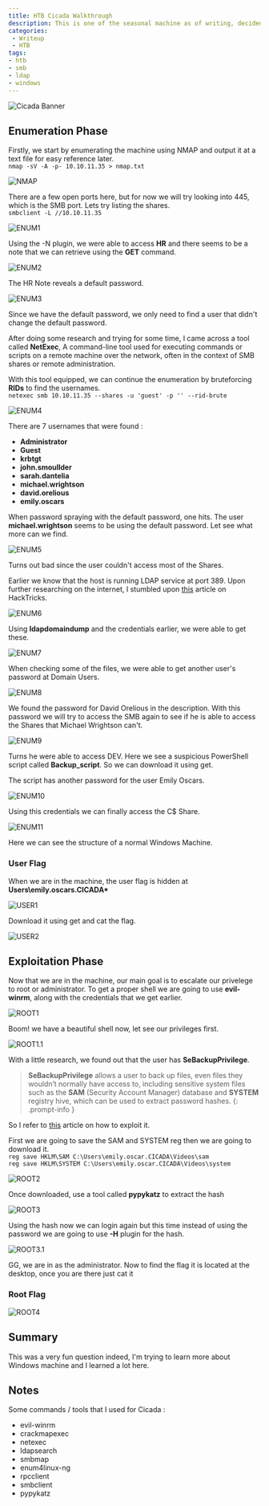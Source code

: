 ```yaml
---
title: HTB Cicada Walkthrough
description: This is one of the seasonal machine as of writing, decided to do this as a practice during my free time. This is a Windows machine and the difficulty is Easy.
categories:
 - Writeup
 - HTB
tags:
- htb
- smb
- ldap
- windows
---
```


![Cicada Banner](/assets/img/htb-cicada-2024/Cicada.png)


## Enumeration Phase

Firstly, we start by enumerating the machine using NMAP and output it at a text file for easy reference later. 
<br> `nmap -sV -A -p- 10.10.11.35 > nmap.txt`

![NMAP](/assets/img/htb-cicada-2024/nmap.png)

There are a few open ports here, but for now we will try looking into 445, which is the SMB port. Lets try listing the shares.
 <br> `smbclient -L //10.10.11.35`

![ENUM1](/assets/img/htb-cicada-2024/enum1.png)

Using the -N plugin, we were able to access **HR** and there seems to be a note that we can retrieve using the **GET** command.

![ENUM2](/assets/img/htb-cicada-2024/enum2.png)

The HR Note reveals a default password.

![ENUM3](/assets/img/htb-cicada-2024/enum3.png)

Since we have the default password, we only need to find a user that didn't change the default password.

After doing some research and trying for some time, I came across a tool called **NetExec**, A command-line tool used for executing commands or scripts on a remote machine over the network, often in the context of SMB shares or remote administration. 

With this tool equipped, we can continue the enumeration by bruteforcing **RIDs** to find the usernames.
<br> `netexec smb 10.10.11.35 --shares -u 'guest' -p '' --rid-brute` 

![ENUM4](/assets/img/htb-cicada-2024/enum4.png)

There are 7 usernames that were found :
- **Administrator**
- **Guest**
- **krbtgt**
- **john.smoullder**
- **sarah.dantelia**
- **michael.wrightson**
- **david.orelious**
- **emily.oscars**

When password spraying with the default password, one hits. The user **michael.wrightson** seems to be using the default password. Let see what more can we find.

![ENUM5](/assets/img/htb-cicada-2024/enum5.png)

Turns out bad since the user couldn't access most of the Shares. 

Earlier we know that the host is running LDAP service at port 389. Upon further researching on the internet, I stumbled upon [this](https://book.hacktricks.xyz/network-services-pentesting/pentesting-ldap) article on HackTricks.


![ENUM6](/assets/img/htb-cicada-2024/enum6.png)

Using **ldapdomaindump** and the credentials earlier, we were able to get these.

![ENUM7](/assets/img/htb-cicada-2024/enum7.png)

When checking some of the files, we were able to get another user's password at Domain Users.

![ENUM8](/assets/img/htb-cicada-2024/enum8.png)

We found the password for David Orelious in the description. With this password we will try to access the SMB again to see if he is able to access the Shares that Michael Wrightson can't.

![ENUM9](/assets/img/htb-cicada-2024/enum9.png)

Turns he were able to access DEV. Here we see a suspicious PowerShell script called **Backup_script**. So we can download it using get.

The script has another password for the user Emily Oscars.

![ENUM10](/assets/img/htb-cicada-2024/enum10.png)

Using this credentials we can finally access the C$ Share.

![ENUM11](/assets/img/htb-cicada-2024/enum11.png)

Here we can see the structure of a normal Windows Machine.

### User Flag

When we are in the machine, the user flag is hidden at **Users\emily.oscars.CICADA\***

![USER1](/assets/img/htb-cicada-2024/user1.png)

Download it using get and cat the flag.

![USER2](/assets/img/htb-cicada-2024/user2.png)

## Exploitation Phase

Now that we are in the machine, our main goal is to escalate our privelege to root or administrator. To get a proper shell we are going to use **evil-winrm**, along with the credentials that we get earlier.

![ROOT1](/assets/img/htb-cicada-2024/root1.png)

Boom! we have a beautiful shell now, let see our privileges first.

![ROOT1.1](/assets/img/htb-cicada-2024/root1.1.png)

With a little research, we found out that the user has **SeBackupPrivilege**.
 
> **SeBackupPrivilege** allows a user to back up files, even files they wouldn’t normally have access to, including sensitive system files such as the **SAM** (Security Account Manager) database and **SYSTEM** registry hive, which can be used to extract password hashes. 
{: .prompt-info }

So I refer to [this](https://www.hackingarticles.in/windows-privilege-escalation-sebackupprivilege/) article on how to exploit it.

First we are going to save the SAM and SYSTEM reg then we are going to download it.
<br> `reg save HKLM\SAM C:\Users\emily.oscar.CICADA\Videos\sam` 
<br>`reg save HKLM\SYSTEM C:\Users\emily.oscar.CICADA\Videos\system` 

![ROOT2](/assets/img/htb-cicada-2024/root2.png)

Once downloaded, use a tool called **pypykatz** to extract the hash

![ROOT3](/assets/img/htb-cicada-2024/root3.png)

Using the hash now we can login again but this time instead of using the password we are going to use **-H** plugin for the hash.

![ROOT3.1](/assets/img/htb-cicada-2024/root3.1.png)

GG, we are in as the administrator. Now to find the flag it is located at the desktop, once you are there just cat it

### Root Flag

![ROOT4](/assets/img/htb-cicada-2024/root4.png)

## Summary
This was a very fun question indeed, I'm trying to learn more about Windows machine and I learned a lot here.

## Notes
Some commands / tools that I used for Cicada :
- evil-winrm
- crackmapexec
- netexec
- ldapsearch
- smbmap
- enum4linux-ng
- rpcclient
- smbclient
- pypykatz